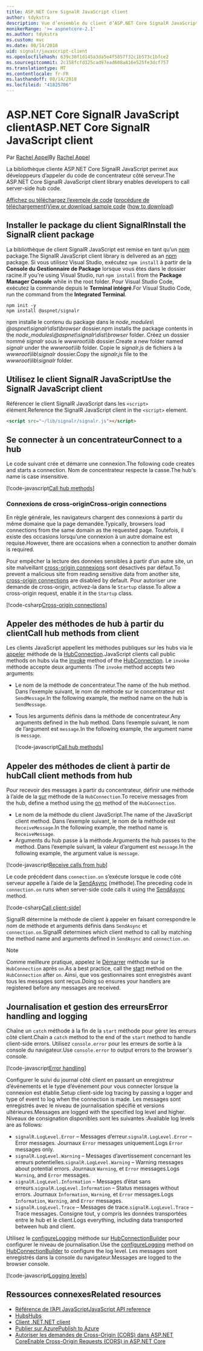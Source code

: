 ```yaml
---
title: ASP.NET Core SignalR JavaScript client
author: tdykstra
description: Vue d’ensemble du client d’ASP.NET Core SignalR JavaScript.
monikerRange: '>= aspnetcore-2.1'
ms.author: tdykstra
ms.custom: mvc
ms.date: 08/14/2018
uid: signalr/javascript-client
ms.openlocfilehash: 639c30f1d145a3da5e4f5857f32c1b573c1bfce2
ms.sourcegitcommit: 2c158fcfd325cad97ead608a816e525fe3dcf757
ms.translationtype: MT
ms.contentlocale: fr-FR
ms.lasthandoff: 08/14/2018
ms.locfileid: "41825706"
---
```

# <a name="aspnet-core-signalr-javascript-client"></a><span data-ttu-id="195a5-103">ASP.NET Core SignalR JavaScript client</span><span class="sxs-lookup"><span data-stu-id="195a5-103">ASP.NET Core SignalR JavaScript client</span></span>

<span data-ttu-id="195a5-104">Par [Rachel Appel](http://twitter.com/rachelappel)</span><span class="sxs-lookup"><span data-stu-id="195a5-104">By [Rachel Appel](http://twitter.com/rachelappel)</span></span>

<span data-ttu-id="195a5-105">La bibliothèque cliente ASP.NET Core SignalR JavaScript permet aux développeurs d’appeler du code de concentrateur côté serveur.</span><span class="sxs-lookup"><span data-stu-id="195a5-105">The ASP.NET Core SignalR JavaScript client library enables developers to call server-side hub code.</span></span>

<span data-ttu-id="195a5-106">[Affichez ou téléchargez l’exemple de code](https://github.com/aspnet/Docs/tree/live/aspnetcore/signalr/javascript-client/sample) ([procédure de téléchargement](xref:tutorials/index#how-to-download-a-sample))</span><span class="sxs-lookup"><span data-stu-id="195a5-106">[View or download sample code](https://github.com/aspnet/Docs/tree/live/aspnetcore/signalr/javascript-client/sample) ([how to download](xref:tutorials/index#how-to-download-a-sample))</span></span>

## <a name="install-the-signalr-client-package"></a><span data-ttu-id="195a5-107">Installer le package du client SignalR</span><span class="sxs-lookup"><span data-stu-id="195a5-107">Install the SignalR client package</span></span>

<span data-ttu-id="195a5-108">La bibliothèque de client SignalR JavaScript est remise en tant qu’un [npm](https://www.npmjs.com/) package.</span><span class="sxs-lookup"><span data-stu-id="195a5-108">The SignalR JavaScript client library is delivered as an [npm](https://www.npmjs.com/) package.</span></span> <span data-ttu-id="195a5-109">Si vous utilisez Visual Studio, exécutez `npm install` à partir de la **Console du Gestionnaire de Package** lorsque vous êtes dans le dossier racine.</span><span class="sxs-lookup"><span data-stu-id="195a5-109">If you're using Visual Studio, run `npm install` from the **Package Manager Console** while in the root folder.</span></span> <span data-ttu-id="195a5-110">Pour Visual Studio Code, exécutez la commande depuis le **Terminal intégré**.</span><span class="sxs-lookup"><span data-stu-id="195a5-110">For Visual Studio Code, run the command from the **Integrated Terminal**.</span></span>

  ```console
  npm init -y
  npm install @aspnet/signalr
  ```

<span data-ttu-id="195a5-111">npm installe le contenu du package dans le *node_modules\\ @aspnet\signalr\dist\browser*  dossier.</span><span class="sxs-lookup"><span data-stu-id="195a5-111">npm installs the package contents in the *node_modules\\@aspnet\signalr\dist\browser* folder.</span></span> <span data-ttu-id="195a5-112">Créez un dossier nommé *signalr* sous le *wwwroot\\lib* dossier.</span><span class="sxs-lookup"><span data-stu-id="195a5-112">Create a new folder named *signalr* under the *wwwroot\\lib* folder.</span></span> <span data-ttu-id="195a5-113">Copie le *signalr.js* de fichiers à la *wwwroot\lib\signalr* dossier.</span><span class="sxs-lookup"><span data-stu-id="195a5-113">Copy the *signalr.js* file to the *wwwroot\lib\signalr* folder.</span></span>

## <a name="use-the-signalr-javascript-client"></a><span data-ttu-id="195a5-114">Utilisez le client SignalR JavaScript</span><span class="sxs-lookup"><span data-stu-id="195a5-114">Use the SignalR JavaScript client</span></span>

<span data-ttu-id="195a5-115">Référencer le client SignalR JavaScript dans les `<script>` élément.</span><span class="sxs-lookup"><span data-stu-id="195a5-115">Reference the SignalR JavaScript client in the `<script>` element.</span></span>

```html
<script src="~/lib/signalr/signalr.js"></script>
```

## <a name="connect-to-a-hub"></a><span data-ttu-id="195a5-116">Se connecter à un concentrateur</span><span class="sxs-lookup"><span data-stu-id="195a5-116">Connect to a hub</span></span>

<span data-ttu-id="195a5-117">Le code suivant crée et démarre une connexion.</span><span class="sxs-lookup"><span data-stu-id="195a5-117">The following code creates and starts a connection.</span></span> <span data-ttu-id="195a5-118">Nom de concentrateur respecte la casse.</span><span class="sxs-lookup"><span data-stu-id="195a5-118">The hub's name is case insensitive.</span></span>

[!code-javascript[Call hub methods](javascript-client/sample/wwwroot/js/chat.js?range=9-12,28)]

### <a name="cross-origin-connections"></a><span data-ttu-id="195a5-119">Connexions de cross-origin</span><span class="sxs-lookup"><span data-stu-id="195a5-119">Cross-origin connections</span></span>

<span data-ttu-id="195a5-120">En règle générale, les navigateurs chargent des connexions à partir du même domaine que la page demandée.</span><span class="sxs-lookup"><span data-stu-id="195a5-120">Typically, browsers load connections from the same domain as the requested page.</span></span> <span data-ttu-id="195a5-121">Toutefois, il existe des occasions lorsqu’une connexion à un autre domaine est requise.</span><span class="sxs-lookup"><span data-stu-id="195a5-121">However, there are occasions when a connection to another domain is required.</span></span>

<span data-ttu-id="195a5-122">Pour empêcher la lecture des données sensibles à partir d’un autre site, un site malveillant [cross-origin connexions](xref:security/cors) sont désactivés par défaut.</span><span class="sxs-lookup"><span data-stu-id="195a5-122">To prevent a malicious site from reading sensitive data from another site, [cross-origin connections](xref:security/cors) are disabled by default.</span></span> <span data-ttu-id="195a5-123">Pour autoriser une demande de cross-origin, activez-la dans le `Startup` classe.</span><span class="sxs-lookup"><span data-stu-id="195a5-123">To allow a cross-origin request, enable it in the `Startup` class.</span></span>

[!code-csharp[Cross-origin connections](javascript-client/sample/Startup.cs?highlight=29-35,56)]

## <a name="call-hub-methods-from-client"></a><span data-ttu-id="195a5-124">Appeler des méthodes de hub à partir du client</span><span class="sxs-lookup"><span data-stu-id="195a5-124">Call hub methods from client</span></span>

<span data-ttu-id="195a5-125">Les clients JavaScript appellent les méthodes publiques sur les hubs via le [appeler](/javascript/api/%40aspnet/signalr/hubconnection#invoke) méthode de la [HubConnection](/javascript/api/%40aspnet/signalr/hubconnection).</span><span class="sxs-lookup"><span data-stu-id="195a5-125">JavaScript clients call public methods on hubs via the [invoke](/javascript/api/%40aspnet/signalr/hubconnection#invoke) method of the [HubConnection](/javascript/api/%40aspnet/signalr/hubconnection).</span></span> <span data-ttu-id="195a5-126">Le `invoke` méthode accepte deux arguments :</span><span class="sxs-lookup"><span data-stu-id="195a5-126">The `invoke` method accepts two arguments:</span></span>

* <span data-ttu-id="195a5-127">Le nom de la méthode de concentrateur.</span><span class="sxs-lookup"><span data-stu-id="195a5-127">The name of the hub method.</span></span> <span data-ttu-id="195a5-128">Dans l’exemple suivant, le nom de méthode sur le concentrateur est `SendMessage`.</span><span class="sxs-lookup"><span data-stu-id="195a5-128">In the following example, the method name on the hub is `SendMessage`.</span></span>
* <span data-ttu-id="195a5-129">Tous les arguments définis dans la méthode de concentrateur.</span><span class="sxs-lookup"><span data-stu-id="195a5-129">Any arguments defined in the hub method.</span></span> <span data-ttu-id="195a5-130">Dans l’exemple suivant, le nom de l’argument est `message`.</span><span class="sxs-lookup"><span data-stu-id="195a5-130">In the following example, the argument name is `message`.</span></span>

  [!code-javascript[Call hub methods](javascript-client/sample/wwwroot/js/chat.js?range=24)]

## <a name="call-client-methods-from-hub"></a><span data-ttu-id="195a5-131">Appeler des méthodes de client à partir de hub</span><span class="sxs-lookup"><span data-stu-id="195a5-131">Call client methods from hub</span></span>

<span data-ttu-id="195a5-132">Pour recevoir des messages à partir du concentrateur, définir une méthode à l’aide de la [sur](/javascript/api/%40aspnet/signalr/hubconnection#on) méthode de la `HubConnection`.</span><span class="sxs-lookup"><span data-stu-id="195a5-132">To receive messages from the hub, define a method using the [on](/javascript/api/%40aspnet/signalr/hubconnection#on) method of the `HubConnection`.</span></span>

* <span data-ttu-id="195a5-133">Le nom de la méthode du client JavaScript.</span><span class="sxs-lookup"><span data-stu-id="195a5-133">The name of the JavaScript client method.</span></span> <span data-ttu-id="195a5-134">Dans l’exemple suivant, le nom de la méthode est `ReceiveMessage`.</span><span class="sxs-lookup"><span data-stu-id="195a5-134">In the following example, the method name is `ReceiveMessage`.</span></span>
* <span data-ttu-id="195a5-135">Arguments du hub passe à la méthode.</span><span class="sxs-lookup"><span data-stu-id="195a5-135">Arguments the hub passes to the method.</span></span> <span data-ttu-id="195a5-136">Dans l’exemple suivant, la valeur d’argument est `message`.</span><span class="sxs-lookup"><span data-stu-id="195a5-136">In the following example, the argument value is `message`.</span></span>

[!code-javascript[Receive calls from hub](javascript-client/sample/wwwroot/js/chat.js?range=14-19)]

<span data-ttu-id="195a5-137">Le code précédent dans `connection.on` s’exécute lorsque le code côté serveur appelle à l’aide de la [SendAsync](/dotnet/api/microsoft.aspnetcore.signalr.clientproxyextensions.sendasync) (méthode).</span><span class="sxs-lookup"><span data-stu-id="195a5-137">The preceding code in `connection.on` runs when server-side code calls it using the [SendAsync](/dotnet/api/microsoft.aspnetcore.signalr.clientproxyextensions.sendasync) method.</span></span>

[!code-csharp[Call client-side](javascript-client/sample/hubs/chathub.cs?range=8-11)]

<span data-ttu-id="195a5-138">SignalR détermine la méthode de client à appeler en faisant correspondre le nom de méthode et arguments définis dans `SendAsync` et `connection.on`.</span><span class="sxs-lookup"><span data-stu-id="195a5-138">SignalR determines which client method to call by matching the method name and arguments defined in `SendAsync` and `connection.on`.</span></span>

> [!NOTE]
> <span data-ttu-id="195a5-139">Comme meilleure pratique, appelez le [Démarrer](/javascript/api/%40aspnet/signalr/hubconnection#start) méthode sur le `HubConnection` après `on`.</span><span class="sxs-lookup"><span data-stu-id="195a5-139">As a best practice, call the [start](/javascript/api/%40aspnet/signalr/hubconnection#start) method on the `HubConnection` after `on`.</span></span> <span data-ttu-id="195a5-140">Ainsi, que vos gestionnaires sont enregistrés avant tous les messages sont reçus.</span><span class="sxs-lookup"><span data-stu-id="195a5-140">Doing so ensures your handlers are registered before any messages are received.</span></span>

## <a name="error-handling-and-logging"></a><span data-ttu-id="195a5-141">Journalisation et gestion des erreurs</span><span class="sxs-lookup"><span data-stu-id="195a5-141">Error handling and logging</span></span>

<span data-ttu-id="195a5-142">Chaîne un `catch` méthode à la fin de la `start` méthode pour gérer les erreurs côté client.</span><span class="sxs-lookup"><span data-stu-id="195a5-142">Chain a `catch` method to the end of the `start` method to handle client-side errors.</span></span> <span data-ttu-id="195a5-143">Utilisez `console.error` pour les erreurs de sortie à la console du navigateur.</span><span class="sxs-lookup"><span data-stu-id="195a5-143">Use `console.error` to output errors to the browser's console.</span></span>

[!code-javascript[Error handling](javascript-client/sample/wwwroot/js/chat.js?range=28)]

<span data-ttu-id="195a5-144">Configurer le suivi du journal côté client en passant un enregistreur d’événements et le type d’événement pour vous connecter lorsque la connexion est établie.</span><span class="sxs-lookup"><span data-stu-id="195a5-144">Setup client-side log tracing by passing a logger and type of event to log when the connection is made.</span></span> <span data-ttu-id="195a5-145">Les messages sont enregistrés avec le niveau de journalisation spécifié et versions ultérieures.</span><span class="sxs-lookup"><span data-stu-id="195a5-145">Messages are logged with the specified log level and higher.</span></span> <span data-ttu-id="195a5-146">Niveaux de consignation disponibles sont les suivantes :</span><span class="sxs-lookup"><span data-stu-id="195a5-146">Available log levels are as follows:</span></span>

* <span data-ttu-id="195a5-147">`signalR.LogLevel.Error` &ndash; Messages d’erreur.</span><span class="sxs-lookup"><span data-stu-id="195a5-147">`signalR.LogLevel.Error` &ndash; Error messages.</span></span> <span data-ttu-id="195a5-148">Journaux `Error` messages uniquement.</span><span class="sxs-lookup"><span data-stu-id="195a5-148">Logs `Error` messages only.</span></span>
* <span data-ttu-id="195a5-149">`signalR.LogLevel.Warning` &ndash; Messages d’avertissement concernant les erreurs potentielles.</span><span class="sxs-lookup"><span data-stu-id="195a5-149">`signalR.LogLevel.Warning` &ndash; Warning messages about potential errors.</span></span> <span data-ttu-id="195a5-150">Journaux `Warning`, et `Error` messages.</span><span class="sxs-lookup"><span data-stu-id="195a5-150">Logs `Warning`, and `Error` messages.</span></span>
* <span data-ttu-id="195a5-151">`signalR.LogLevel.Information` &ndash; Messages d’état sans erreurs.</span><span class="sxs-lookup"><span data-stu-id="195a5-151">`signalR.LogLevel.Information` &ndash; Status messages without errors.</span></span> <span data-ttu-id="195a5-152">Journaux `Information`, `Warning`, et `Error` messages.</span><span class="sxs-lookup"><span data-stu-id="195a5-152">Logs `Information`, `Warning`, and `Error` messages.</span></span>
* <span data-ttu-id="195a5-153">`signalR.LogLevel.Trace` &ndash; Messages de trace.</span><span class="sxs-lookup"><span data-stu-id="195a5-153">`signalR.LogLevel.Trace` &ndash; Trace messages.</span></span> <span data-ttu-id="195a5-154">Consigne tout, y compris les données transportées entre le hub et le client.</span><span class="sxs-lookup"><span data-stu-id="195a5-154">Logs everything, including data transported between hub and client.</span></span>

<span data-ttu-id="195a5-155">Utilisez le [configureLogging](/javascript/api/%40aspnet/signalr/hubconnectionbuilder#configurelogging) méthode sur [HubConnectionBuilder](/javascript/api/%40aspnet/signalr/hubconnectionbuilder) pour configurer le niveau de journalisation.</span><span class="sxs-lookup"><span data-stu-id="195a5-155">Use the [configureLogging](/javascript/api/%40aspnet/signalr/hubconnectionbuilder#configurelogging) method on [HubConnectionBuilder](/javascript/api/%40aspnet/signalr/hubconnectionbuilder) to configure the log level.</span></span> <span data-ttu-id="195a5-156">Les messages sont enregistrés dans la console du navigateur.</span><span class="sxs-lookup"><span data-stu-id="195a5-156">Messages are logged to the browser console.</span></span>

[!code-javascript[Logging levels](javascript-client/sample/wwwroot/js/chat.js?range=9-12)]

## <a name="related-resources"></a><span data-ttu-id="195a5-157">Ressources connexes</span><span class="sxs-lookup"><span data-stu-id="195a5-157">Related resources</span></span>

* [<span data-ttu-id="195a5-158">Référence de l’API JavaScript</span><span class="sxs-lookup"><span data-stu-id="195a5-158">JavaScript API reference</span></span>](/javascript/api/)
* [<span data-ttu-id="195a5-159">Hubs</span><span class="sxs-lookup"><span data-stu-id="195a5-159">Hubs</span></span>](xref:signalr/hubs)
* [<span data-ttu-id="195a5-160">Client .NET</span><span class="sxs-lookup"><span data-stu-id="195a5-160">.NET client</span></span>](xref:signalr/dotnet-client)
* [<span data-ttu-id="195a5-161">Publier sur Azure</span><span class="sxs-lookup"><span data-stu-id="195a5-161">Publish to Azure</span></span>](xref:signalr/publish-to-azure-web-app)
* [<span data-ttu-id="195a5-162">Autoriser les demandes de Cross-Origin (CORS) dans ASP.NET Core</span><span class="sxs-lookup"><span data-stu-id="195a5-162">Enable Cross-Origin Requests (CORS) in ASP.NET Core</span></span>](xref:security/cors)
